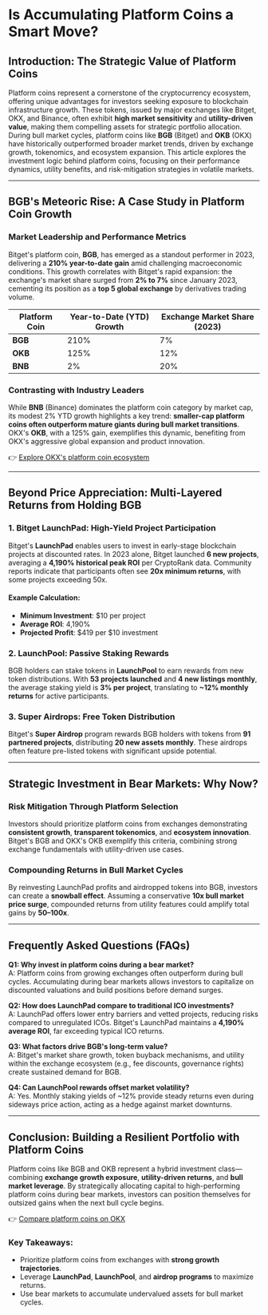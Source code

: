 # Is Accumulating Platform Coins a Smart Move?

## Introduction: The Strategic Value of Platform Coins  

Platform coins represent a cornerstone of the cryptocurrency ecosystem, offering unique advantages for investors seeking exposure to blockchain infrastructure growth. These tokens, issued by major exchanges like Bitget, OKX, and Binance, often exhibit **high market sensitivity** and **utility-driven value**, making them compelling assets for strategic portfolio allocation. During bull market cycles, platform coins like **BGB** (Bitget) and **OKB** (OKX) have historically outperformed broader market trends, driven by exchange growth, tokenomics, and ecosystem expansion. This article explores the investment logic behind platform coins, focusing on their performance dynamics, utility benefits, and risk-mitigation strategies in volatile markets.

---

## BGB's Meteoric Rise: A Case Study in Platform Coin Growth  

### Market Leadership and Performance Metrics  
Bitget's platform coin, **BGB**, has emerged as a standout performer in 2023, delivering a **210% year-to-date gain** amid challenging macroeconomic conditions. This growth correlates with Bitget's rapid expansion: the exchange's market share surged from **2% to 7%** since January 2023, cementing its position as a **top 5 global exchange** by derivatives trading volume.  

| Platform Coin | Year-to-Date (YTD) Growth | Exchange Market Share (2023) |  
|---------------|---------------------------|-----------------------------|  
| **BGB**       | 210%                      | 7%                          |  
| **OKB**       | 125%                      | 12%                         |  
| **BNB**       | 2%                        | 20%                         |  

### Contrasting with Industry Leaders  
While **BNB** (Binance) dominates the platform coin category by market cap, its modest 2% YTD growth highlights a key trend: **smaller-cap platform coins often outperform mature giants during bull market transitions**. OKX's **OKB**, with a 125% gain, exemplifies this dynamic, benefiting from OKX's aggressive global expansion and product innovation.  

👉 [Explore OKX's platform coin ecosystem](https://bit.ly/okx-bonus)  

---

## Beyond Price Appreciation: Multi-Layered Returns from Holding BGB  

### 1. **Bitget LaunchPad: High-Yield Project Participation**  
Bitget's **LaunchPad** enables users to invest in early-stage blockchain projects at discounted rates. In 2023 alone, Bitget launched **6 new projects**, averaging a **4,190% historical peak ROI** per CryptoRank data. Community reports indicate that participants often see **20x minimum returns**, with some projects exceeding 50x.  

#### Example Calculation:  
- **Minimum Investment**: $10 per project  
- **Average ROI**: 4,190%  
- **Projected Profit**: $419 per $10 investment  

### 2. **LaunchPool: Passive Staking Rewards**  
BGB holders can stake tokens in **LaunchPool** to earn rewards from new token distributions. With **53 projects launched** and **4 new listings monthly**, the average staking yield is **3% per project**, translating to **~12% monthly returns** for active participants.  

### 3. **Super Airdrops: Free Token Distribution**  
Bitget's **Super Airdrop** program rewards BGB holders with tokens from **91 partnered projects**, distributing **20 new assets monthly**. These airdrops often feature pre-listed tokens with significant upside potential.  

---

## Strategic Investment in Bear Markets: Why Now?  

### Risk Mitigation Through Platform Selection  
Investors should prioritize platform coins from exchanges demonstrating **consistent growth**, **transparent tokenomics**, and **ecosystem innovation**. Bitget's BGB and OKX's OKB exemplify this criteria, combining strong exchange fundamentals with utility-driven use cases.  

### Compounding Returns in Bull Market Cycles  
By reinvesting LaunchPad profits and airdropped tokens into BGB, investors can create a **snowball effect**. Assuming a conservative **10x bull market price surge**, compounded returns from utility features could amplify total gains by **50–100x**.  

---

## Frequently Asked Questions (FAQs)  

**Q1: Why invest in platform coins during a bear market?**  
A: Platform coins from growing exchanges often outperform during bull cycles. Accumulating during bear markets allows investors to capitalize on discounted valuations and build positions before demand surges.  

**Q2: How does LaunchPad compare to traditional ICO investments?**  
A: LaunchPad offers lower entry barriers and vetted projects, reducing risks compared to unregulated ICOs. Bitget's LaunchPad maintains a **4,190% average ROI**, far exceeding typical ICO returns.  

**Q3: What factors drive BGB's long-term value?**  
A: Bitget's market share growth, token buyback mechanisms, and utility within the exchange ecosystem (e.g., fee discounts, governance rights) create sustained demand for BGB.  

**Q4: Can LaunchPool rewards offset market volatility?**  
A: Yes. Monthly staking yields of ~12% provide steady returns even during sideways price action, acting as a hedge against market downturns.  

---

## Conclusion: Building a Resilient Portfolio with Platform Coins  

Platform coins like BGB and OKB represent a hybrid investment class—combining **exchange growth exposure**, **utility-driven returns**, and **bull market leverage**. By strategically allocating capital to high-performing platform coins during bear markets, investors can position themselves for outsized gains when the next bull cycle begins.  

👉 [Compare platform coins on OKX](https://bit.ly/okx-bonus)  

### Key Takeaways:  
- Prioritize platform coins from exchanges with **strong growth trajectories**.  
- Leverage **LaunchPad**, **LaunchPool**, and **airdrop programs** to maximize returns.  
- Use bear markets to accumulate undervalued assets for bull market cycles.  

